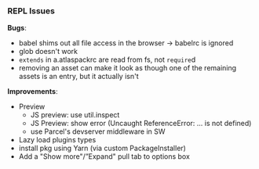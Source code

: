 ### REPL Issues

**Bugs**:

- babel shims out all file access in the browser -> babelrc is ignored
- glob doesn't work
- `extends` in a.atlaspackrc are read from fs, not `require`d
- removing an asset can make it look as though one of the remaining assets is an entry, but it actually isn't

**Improvements**:

- Preview
  - JS preview: use util.inspect
  - JS Preview: show error (Uncaught ReferenceError: ... is not defined)
  - use Parcel's devserver middleware in SW
- Lazy load plugins types
- install pkg using Yarn (via custom PackageInstaller)
- Add a "Show more"/”Expand" pull tab to options box
